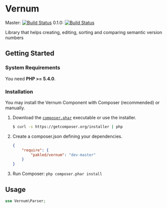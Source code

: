 # Vernum

Master: [![Build Status](https://travis-ci.org/pakled/vernum.png?branch=master)](https://travis-ci.org/pakled/vernum)
0.1.0: [![Build Status](https://travis-ci.org/pakled/vernum.png?branch=0.1.0)](https://travis-ci.org/pakled/vernum)

Library that helps creating, editing, sorting and comparing semantic version numbers

## Getting Started

### System Requirements

You need **PHP >= 5.4.0**.

### Installation

You may install the Vernum Component with Composer (recommended) or manually.

1. Download the [`composer.phar`](https://getcomposer.org/composer.phar) executable or use the installer.

    ``` sh
    $ curl -s https://getcomposer.org/installer | php
    ```

2. Create a composer.json defining your dependencies.

    ``` json
    {
        "require": {
            "pakled/vernum": "dev-master"
        }
    }
    ```

3. Run Composer: `php composer.phar install`

## Usage

```php
use Vernum\Parser;
```
